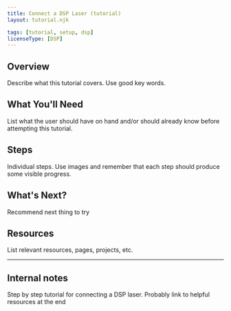 ```yaml
---
title: Connect a DSP Laser (tutorial)
layout: tutorial.njk

tags: [tutorial, setup, dsp]
licenseType: [DSP]
---
```


## Overview
Describe what this tutorial covers. Use good key words.

## What You'll Need
List what the user should have on hand and/or should already know before attempting this tutorial.

## Steps
Individual steps. Use images and remember that each step should produce some visible progress.

## What's Next?
Recommend next thing to try

## Resources
List relevant resources, pages, projects, etc.

<hr>

## Internal notes

Step by step tutorial for connecting a DSP laser. Probably link to helpful resources at the end